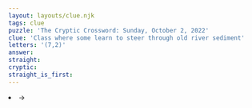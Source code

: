 ```yaml
---
layout: layouts/clue.njk
tags: clue
puzzle: 'The Cryptic Crossword: Sunday, October 2, 2022'
clue: 'Class where some learn to steer through old river sediment'
letters: '(7,2)'
answer:
straight:
cryptic:
straight_is_first:
---
```

<li>→</li>